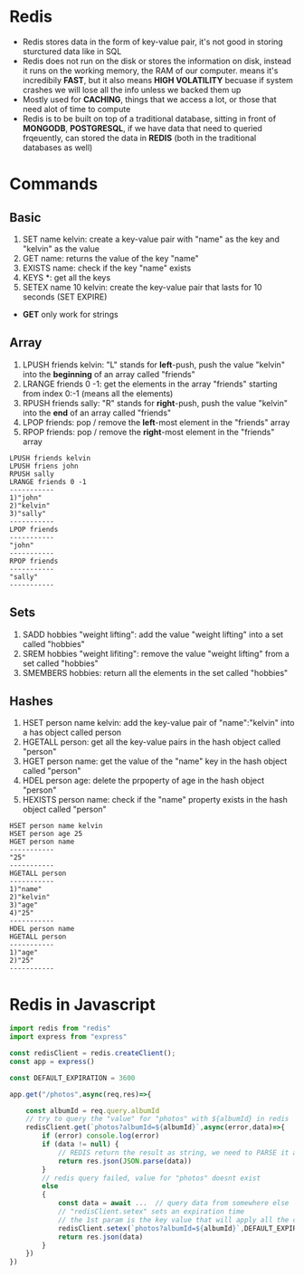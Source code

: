 # **Redis**
- Redis stores data in the form of key-value pair, it's not good in storing sturctured data like in SQL
- Redis does not run on the disk or stores the information on disk, instead it runs on the working memory, the RAM of our computer. means it's incredibily **FAST**, but it also means **HIGH VOLATILITY** becuase if system crashes we will lose all the info unless we backed them up
- Mostly used for **CACHING**, things that we access a lot, or those that need alot of time to compute
- Redis is to be built on top of a traditional database, sitting in front of **MONGODB**, **POSTGRESQL**, if we have data that need to queried frqeuently, can stored the data in **REDIS** (both in the traditional databases as well)

# **Commands**
## **Basic**
1. SET name kelvin: create a key-value pair with "name" as the key and "kelvin" as the value
2. GET name: returns the value of the key "name"
3. EXISTS name: check if the key "name" exists
4. KEYS *: get all the keys
5. SETEX name 10 kelvin: create the key-value pair that lasts for 10 seconds (SET EXPIRE)
- **GET** only work for strings

## **Array**
1. LPUSH friends kelvin: "L" stands for **left**-push, push the value "kelvin" into the **beginning** of an array called "friends"
2. LRANGE friends 0 -1: get the elements in the array "friends" starting from index 0:-1 (means all the elements)
3. RPUSH friends sally: "R" stands for **right**-push, push the value "kelvin" into the **end** of an array called "friends"
4. LPOP friends: pop / remove the **left**-most element in the "friends" array
5. RPOP friends: pop / remove the **right**-most element in the "friends" array
```
LPUSH friends kelvin
LPUSH friens john
RPUSH sally
LRANGE friends 0 -1
-----------
1)"john"
2)"kelvin"
3)"sally"
-----------
LPOP friends
-----------
"john"
-----------
RPOP friends
-----------
"sally"
-----------
```

## **Sets**
1. SADD hobbies "weight lifting": add the value "weight lifting" into a set called "hobbies"
2. SREM hobbies "weight lifiting": remove the value "weight lifting" from a set called "hobbies"
3. SMEMBERS hobbies: return all the elements in the set called "hobbies"

## **Hashes**
1. HSET person name kelvin: add the key-value pair of "name":"kelvin" into a has object called person
2. HGETALL person: get all the key-value pairs in the hash object called "person"
3. HGET person name: get the value of the "name" key in the hash object called "person"
4. HDEL person age: delete the prpoperty of age in the hash object "person"
5. HEXISTS person name: check if the "name" property exists in the hash object called "person"
```
HSET person name kelvin
HSET person age 25
HGET person name
-----------
"25"
-----------
HGETALL person
-----------
1)"name"
2)"kelvin"
3)"age"
4)"25"
-----------
HDEL person name
HGETALL person
-----------
1)"age"
2)"25"
-----------
```

# **Redis in Javascript**
```javascript
import redis from "redis"
import express from "express"

const redisClient = redis.createClient();
const app = express()

const DEFAULT_EXPIRATION = 3600

app.get("/photos",async(req,res)=>{

    const albumId = req.query.albumId
    // try to query the "value" for "photos" with ${albumId} in redis
    redisClient.get(`photos?albumId=${albumId}`,async(error,data)=>{
        if (error) console.log(error)
        if (data != null) {
            // REDIS return the result as string, we need to PARSE it as JSON
            return res.json(JSON.parse(data))
        } 
        // redis query failed, value for "photos" doesnt exist
        else 
        {
            const data = await ...  // query data from somewhere else
            // "redisClient.setex" sets an expiration time
            // the 1st param is the key value that will apply all the config
            redisClient.setex(`photos?albumId=${albumId}`,DEFAULT_EXPIRATION,JSON.stringify(data))
            return res.json(data)
        }
    })
})

```